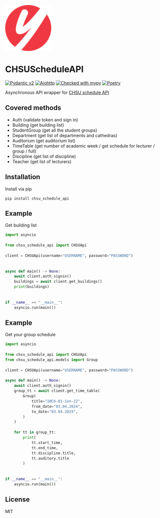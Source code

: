 <img src="https://raw.githubusercontent.com/vovchic17/static/main/src/logo.svg" alt="drawing" width="150"/>


# CHSUScheduleAPI
[![Pydantic v2](https://img.shields.io/endpoint?url=https://raw.githubusercontent.com/pydantic/pydantic/main/docs/badge/v2.json)](https://pydantic.dev)
[![Aiohttp](https://img.shields.io/badge/aiohttp-v3.9.3-2c5bb4?logo=aiohttp)](https://docs.aiohttp.org/en/stable/)
[![Checked with mypy](https://img.shields.io/endpoint?url=https://raw.githubusercontent.com/vovchic17/static/main/src/badges/mypy.json)](https://mypy-lang.org/)
[![Poetry](https://img.shields.io/endpoint?url=https://python-poetry.org/badge/v0.json)](https://python-poetry.org/)

Asynchronous API wrapper for [CHSU schedule API](api.chsu.ru)

## Covered methods
* Auth (validate token and sign in)
* Building (get building list)
* StudentGroup (get all the student groups)
* Department (get list of departments and cathedras)
* Auditorium (get auditorium list)
* TimeTable (get number of academic week / get schedule for lecturer / group / full)
* Discipline (get list of discipline)
* Teacher (get list of lecturers)

## Installation

Install via pip

```shell
pip install chsu_schedule_api
```

## Example
Get building list
```python
import asyncio

from chsu_schedule_api import CHSUApi

client = CHSUApi(username="USERNAME", password="PASSWORD")


async def main() -> None:
    await client.auth_signin()
    buildings = await client.get_buildings()
    print(buildings)


if __name__ == "__main__":
    asyncio.run(main())
```

## Example
Get your group schedule
```python
import asyncio

from chsu_schedule_api import CHSUApi
from chsu_schedule_api.models import Group

client = CHSUApi(username="USERNAME", password="PASSWORD")

async def main() -> None:
    await client.auth_signin()
    group_tt = await client.get_time_table(
        Group(
            title="1ИСб-01-1оп-22",
            from_date="03.04.2024",
            to_date="03.04.2024",
        )
    )

    for tt in group_tt:
        print(
            tt.start_time,
            tt.end_time,
            tt.discipline.title,
            tt.auditory.title
        )


if __name__ == "__main__":
    asyncio.run(main())
```

## License
MIT